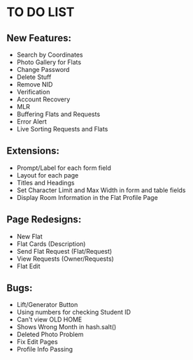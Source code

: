# TO DO LIST

## New Features:
* Search by Coordinates
* Photo Gallery for Flats
* Change Password
* Delete Stuff
* Remove NID
* Verification
* Account Recovery
* MLR
* Buffering Flats and Requests
* Error Alert
* Live Sorting Requests and Flats

## Extensions:
* Prompt/Label for each form field
* Layout for each page
* Titles and Headings
* Set Character Limit and Max Width in form and table fields
* Display Room Information in the Flat Profile Page

## Page Redesigns:
* New Flat
* Flat Cards (Description)
* Send Flat Request (Flat/Request)
* View Requests (Owner/Requests)
* Flat Edit

## Bugs:
* Lift/Generator Button
* Using numbers for checking Student ID
* Can't view OLD HOME
* Shows Wrong Month in hash.salt()
* Deleted Photo Problem
* Fix Edit Pages
* Profile Info Passing
